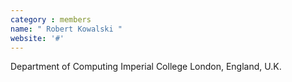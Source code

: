 ```yaml
---
category : members
name: " Robert Kowalski " 
website: '#'
---
```

Department of Computing
Imperial College
London, England, U.K.

